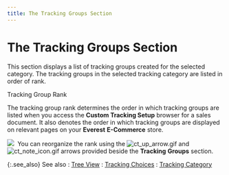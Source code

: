 ```yaml
---
title: The Tracking Groups Section
---
```


# The Tracking Groups Section


This section displays a list of tracking groups created for the selected  category. The tracking groups in the selected tracking category are listed  in order of rank.


Tracking Group Rank


The tracking group rank determines the order in which tracking groups  are listed when you access the **Custom 
 Tracking Setup** browser for a sales document. It also denotes the  order in which tracking groups are displayed on relevant pages on your  **Everest** **E-Commerce**  store.


![]({{site.ct_baseurl}}/img/note.gif)  You  can reorganize the rank using the ![ct_up_arrow.gif]({{site.ct_baseurl}}/img/ct_up_arrow.gif) and ![ct_note_icon.gif]({{site.ct_baseurl}}/img/ct_note_icon.gif) arrows  provided beside the **Tracking** **Groups** section.


{:.see_also}
See also
: [Tree View]({{site.ct_baseurl}}/misc/tree_view_2.html)
: [Tracking  Choices]({{site.ct_baseurl}}/misc/the_tracking_choices_section_ct_set_up_brsr_sd.html)
: [Tracking  Category]({{site.ct_baseurl}}/misc/the_tracking_category_section_ctset_up_brsr_sd.html)
